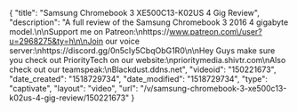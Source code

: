 {
    "title": "Samsung Chromebook 3 XE500C13-K02US 4 Gig Review",
    "description": "A full review of the Samsung Chromebook 3 2016 4 gigabyte model.\n\nSupport me on Patreon:\nhttps:\/\/www.patreon.com\/user?u=2968275&ty=h\n\nJoin our voice server:\nhttps:\/\/discord.gg\/0n5cIy5CbqObG1R0\n\nHey Guys make sure you check out PriorityTech on our website:\nprioritymedia.shivtr.com\nAlso check out our teamspeak:\nBlackdust.ddns.net",
    "videoid": "150221673",
    "date_created": "1518729734",
    "date_modified": "1518729734",
    "type": "captivate",
    "layout": "video",
    "url": "\/v\/samsung-chromebook-3-xe500c13-k02us-4-gig-review\/150221673"
}
